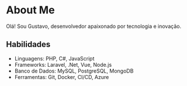 # About Me

Olá! Sou Gustavo, desenvolvedor apaixonado por tecnologia e inovação.

## Habilidades

- Linguagens:  PHP, C#, JavaScript
- Frameworks: Laravel, .Net,  Vue, Node.js
- Banco de Dados: MySQL, PostgreSQL, MongoDB
- Ferramentas: Git, Docker, CI/CD, Azure
